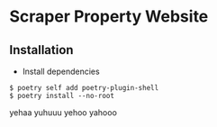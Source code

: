 # Scraper Property Website

## Installation

- Install dependencies

```
$ poetry self add poetry-plugin-shell
$ poetry install --no-root
```
yehaa
yuhuuu
yehoo
yahooo
